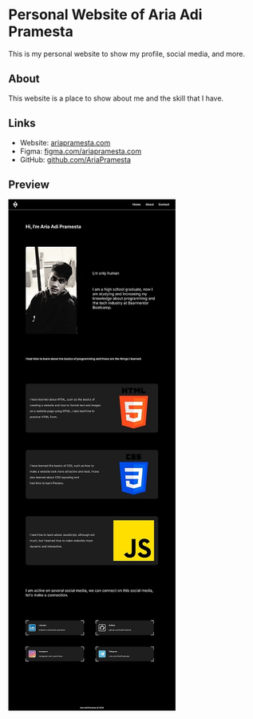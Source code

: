 # Personal Website of Aria Adi Pramesta

This is my personal website to show my profile, social media, and more.

## About

This website is a place to show about me and the skill that I have.

## Links

- Website: [ariapramesta.com](https://ariapramesta.com)
- Figma: [figma.com/ariapramesta.com](https://www.figma.com/file/95PQ4nDUM2Lge194cQjjXQ/ariapramesta.com?type=design&node-id=0%3A1&mode=design&t=Hzhq9z4QV6BhW3RV-1)
- GitHub: [github.com/AriaPramesta](https://github.com/AriaPramesta)

## Preview

![preview](preview/personal-website.jpg)